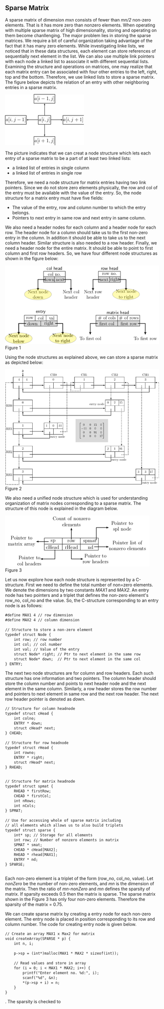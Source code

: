 ## Sparse Matrix

A sparse matrix of dimension <i>m</i>x<i>n</i> consists of fewer than <i>mn/2</i> non-zero elements. That is
it has more zero than nonzero elements. When operating with multiple sparse matrix of high dimensionality, 
storing and operating on them become chanllenging. The major problem lies in storing the sparse matrices. We
require a bit of careful organization taking advantage of the fact that it has many zero elements. While 
investigating linke lists, we noticed that in these data structures, each element can store references of 
sequentially next element in the list. We can also use multiple link pointers with each node a linked list
to associate it with different sequential lists. Examining the structure and operations on matrices, one may
realize that each matrix entry can be associated with four other entries to the left, right, top and the 
bottom. Therefore, we use linked lists to store a sparse matrix. The figure below depicts the relation of 
an entry with other neighboring entries in a sparse matrix.
<p style="text-aling:center">
  <img src="../images/sparseMatNbrs.png">
</p>
The picture indicates that we can creat a node structure which lets each entry of a sparse matrix to be a
part of at least two linked lists:

- a linked list of entries in single column
- a linked list of entries in single row

Therefore, we need a node structure for matrix entries having two link pointers. Since we do not store zero
elements physically, the row and col of the entry must be available with the value of the entry. So, the 
node structure for a matrix entry must have five fields:

- The value of the entry, row and column number to which the entry belongs.
- Pointers to next entry in same row and next entry in same column.

We also need a header nodes for each column and a header node for each row. The header node for a column should
take us to the first non-zero entry in the column. In addition it should be able to take us to the next column
header. Similar structure is also needed to a row header. Finally, we need a header node for the entire matrix.
It should be able to point to first column and first row headers. So, we have  four different node structures as
shown in the figure below:
<p style="text-aling:center">
  <img src="../images/matrixNodeStr.png"><br>
  Figure 1
</p>

Using the node structures as explained above, we can store a sparse matrix as depicted below:
<p style="text-aling:center">
  <img src="../images/matrixEx1.png"><br>
  Figure 2
</p>

We also need a unified node structure which is used for understanding organization of matrix nodes corresponding
to a sparse matrix. The structure of this node is explained in the diagram below.
<p style="text-aling:center">
  <img src="../images/sparseMatrixStr.png"><br>
  Figure 3
</p>
Let us now explore how each node structure is represented by a C-structure. First we need to define
the total number of non=zero elements. We denote the dimensions by two constants <i>MAX1</i> and 
<i>MAX2</i>. An entry node has two pointers and a triplet that defines the non-zero element's row_no,
col_no and the value. So, the C-structure corresponding to an entry node is as follows:

```
#define MAX1 4 // row dimension
#define MAX2 4 // column dimension

// Structure to store a non-zero element 
typedef struct Node { 
    int row; // row number
    int col; // col number
    int val; // Value of the entry
    struct Node* right; // Ptr to next element in the same row
    struct Node* down;  // Ptr to next element in the same col
} ENTRY;
```
The next two node structures are for column and row headers. Each such structure has one information and 
two pointers. The column header should store the column number and points to next header node and 
the next element in the same column. Similarly, a row header stores the row number and pointers to 
next element in same row and the next row header. The next row header pointer is denoted as <i>down</i>. 

```
// Structure for column headnode 
typedef struct cHead {
    int colno;
    ENTRY * down;
    struct cHead* next;
} CHEAD;

// Structure for row headnode 
typedef struct rHead {
    int rowno;
    ENTRY * right;
    struct rHead* next;
} RHEAD;
```

```

// Structure for matrix headnode
typedef struct spmat {
    RHEAD * firstRow;
    CHEAD * firstCol;
    int nRows;
    int nCols;
} SPMAT;

// Use for accessing whole of sparse matrix including
// all elements which allows us to also build triplets 
typedef struct sparse {
    int* sp; // Storage for all elements
    int row; // Number of nonzero elements in matrix
    SPMAT * smat;
    CHEAD * cHead[MAX2];
    RHEAD * rhead[MAX1];
    ENTRY * nd;
} SPARSE;


```

Each non-zero element is a triplet of the form (row_no, col_no, value). Let <i>nonZero</i> be the number of non-zero
elements, and <i>mn</i> is the dimension of the matrix. Then the ratio of <i>mn-nonZero</i> and <i>mn</i>
defines the sparsity of matrix. If sparsity exceeds 0.5 then the matrix is sparse. The sparse matrix shown in
the Figure 3 has only four non-zero elements. Therefore the sparsity of the matrix = 0.75. 

We can create sparse matrix by creating a entry node for each non-zero element. The entry node is placed in 
position corresponding to its row and column number. The code for creating entry node is given below.

```
// Create an array MAX1 x Max2 for matrix 
void createArray(SPARSE * p) {
    int n, i;

    p->sp = (int*)malloc(MAX1 * MAX2 * sizeof(int));

    // Read values and store in array 
    for (i = 0; i < MAX1 * MAX2; i++) {
        printf("Enter element no. %d:", i);
        scanf("%d", &n);
        *(p->sp + i) = n;
    }
}
```


  . The sparsity is checked to 
